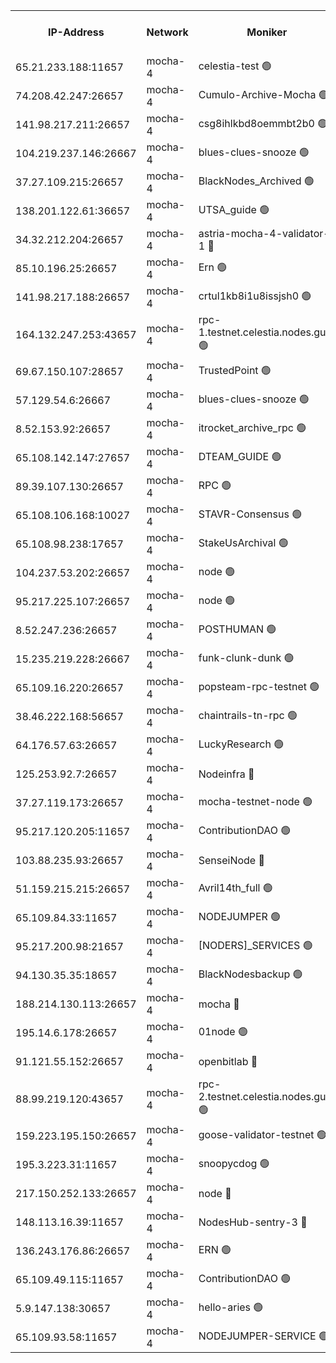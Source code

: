 


<table><tr><th>IP-Address</th><th>Network</th><th>Moniker</th><th>Latest Block Height</th><th>Earliest Block Height</th><th>Catching Up</th><th>Tx Index</th><th>Voting Power</th><th>Version</th><th>Scan Time</th></tr><tr><td>65.21.233.188:11657</td><td>mocha-4</td><td>celestia-test 🟢</td><td>4500219</td><td>0</td><td>False</td><td>on</td><td>0</td><td>3.3.0-mocha</td><td>2025-02-03T14:04:51.021548081UTC</td></tr><tr><td>74.208.42.247:26657</td><td>mocha-4</td><td>Cumulo-Archive-Mocha 🟢</td><td>4500187</td><td>1</td><td>False</td><td>on</td><td>0</td><td>3.3.0-mocha</td><td>2025-02-03T14:02:08.822301022UTC</td></tr><tr><td>141.98.217.211:26657</td><td>mocha-4</td><td>csg8ihlkbd8oemmbt2b0 🟢</td><td>4500188</td><td>1</td><td>False</td><td>on</td><td>0</td><td>3.2.0</td><td>2025-02-03T14:02:15.730956359UTC</td></tr><tr><td>104.219.237.146:26667</td><td>mocha-4</td><td>blues-clues-snooze 🟢</td><td>4500189</td><td>1</td><td>False</td><td>off</td><td>0</td><td>3.2.0-mocha</td><td>2025-02-03T14:02:16.449903138UTC</td></tr><tr><td>37.27.109.215:26657</td><td>mocha-4</td><td>BlackNodes_Archived 🟢</td><td>4500190</td><td>1</td><td>False</td><td>off</td><td>0</td><td>3.3.0-mocha</td><td>2025-02-03T14:02:22.922776775UTC</td></tr><tr><td>138.201.122.61:36657</td><td>mocha-4</td><td>UTSA_guide 🟢</td><td>4500190</td><td>1</td><td>False</td><td>on</td><td>0</td><td>3.3.0-mocha</td><td>2025-02-03T14:02:25.375189276UTC</td></tr><tr><td>34.32.212.204:26657</td><td>mocha-4</td><td>astria-mocha-4-validator-1 🔴</td><td>4500190</td><td>1</td><td>False</td><td>on</td><td>10509044</td><td>3.3.0-mocha</td><td>2025-02-03T14:02:25.706578268UTC</td></tr><tr><td>85.10.196.25:26657</td><td>mocha-4</td><td>Ern 🟢</td><td>4500192</td><td>1</td><td>False</td><td>off</td><td>0</td><td>3.3.0-mocha</td><td>2025-02-03T14:02:34.142339483UTC</td></tr><tr><td>141.98.217.188:26657</td><td>mocha-4</td><td>crtul1kb8i1u8issjsh0 🟢</td><td>4500195</td><td>1</td><td>False</td><td>on</td><td>0</td><td>3.3.0-mocha</td><td>2025-02-03T14:02:47.097345178UTC</td></tr><tr><td>164.132.247.253:43657</td><td>mocha-4</td><td>rpc-1.testnet.celestia.nodes.guru 🟢</td><td>4500201</td><td>1</td><td>False</td><td>on</td><td>0</td><td>3.3.0-mocha</td><td>2025-02-03T14:03:21.379224890UTC</td></tr><tr><td>69.67.150.107:28657</td><td>mocha-4</td><td>TrustedPoint 🟢</td><td>4500206</td><td>1</td><td>False</td><td>on</td><td>0</td><td>3.3.0-mocha</td><td>2025-02-03T14:03:42.769066877UTC</td></tr><tr><td>57.129.54.6:26667</td><td>mocha-4</td><td>blues-clues-snooze 🟢</td><td>4500206</td><td>1</td><td>False</td><td>off</td><td>0</td><td>3.2.0-mocha</td><td>2025-02-03T14:03:45.489024987UTC</td></tr><tr><td>8.52.153.92:26657</td><td>mocha-4</td><td>itrocket_archive_rpc 🟢</td><td>4500210</td><td>1</td><td>False</td><td>on</td><td>0</td><td>3.3.0-mocha</td><td>2025-02-03T14:04:06.625995263UTC</td></tr><tr><td>65.108.142.147:27657</td><td>mocha-4</td><td>DTEAM_GUIDE 🟢</td><td>4500214</td><td>1</td><td>False</td><td>on</td><td>0</td><td>3.3.0-mocha</td><td>2025-02-03T14:04:22.057825763UTC</td></tr><tr><td>89.39.107.130:26657</td><td>mocha-4</td><td>RPC 🟢</td><td>4500214</td><td>1</td><td>False</td><td>on</td><td>0</td><td>3.3.0-mocha</td><td>2025-02-03T14:04:22.372281936UTC</td></tr><tr><td>65.108.106.168:10027</td><td>mocha-4</td><td>STAVR-Consensus 🟢</td><td>4500218</td><td>1</td><td>False</td><td>on</td><td>0</td><td>3.3.0-mocha</td><td>2025-02-03T14:04:44.155467781UTC</td></tr><tr><td>65.108.98.238:17657</td><td>mocha-4</td><td>StakeUsArchival 🟢</td><td>4500220</td><td>1</td><td>False</td><td>off</td><td>0</td><td>3.3.0-mocha</td><td>2025-02-03T14:04:53.806070934UTC</td></tr><tr><td>104.237.53.202:26657</td><td>mocha-4</td><td>node 🟢</td><td>4500220</td><td>1</td><td>False</td><td>on</td><td>0</td><td>3.0.0-mocha</td><td>2025-02-03T14:04:55.094616636UTC</td></tr><tr><td>95.217.225.107:26657</td><td>mocha-4</td><td>node 🟢</td><td>4500220</td><td>1</td><td>False</td><td>on</td><td>0</td><td>3.3.0-mocha</td><td>2025-02-03T14:04:56.240509771UTC</td></tr><tr><td>8.52.247.236:26657</td><td>mocha-4</td><td>POSTHUMAN 🟢</td><td>4500221</td><td>1</td><td>False</td><td>on</td><td>0</td><td>3.3.0-mocha</td><td>2025-02-03T14:05:01.228972185UTC</td></tr><tr><td>15.235.219.228:26667</td><td>mocha-4</td><td>funk-clunk-dunk 🟢</td><td>4500223</td><td>1</td><td>False</td><td>off</td><td>0</td><td>3.2.0-mocha</td><td>2025-02-03T14:05:08.789966424UTC</td></tr><tr><td>65.109.16.220:26657</td><td>mocha-4</td><td>popsteam-rpc-testnet 🟢</td><td>4500224</td><td>1</td><td>False</td><td>on</td><td>0</td><td>3.3.0-mocha</td><td>2025-02-03T14:05:13.800809400UTC</td></tr><tr><td>38.46.222.168:56657</td><td>mocha-4</td><td>chaintrails-tn-rpc 🟢</td><td>4500230</td><td>1</td><td>False</td><td>on</td><td>0</td><td>3.3.0-mocha</td><td>2025-02-03T14:05:46.666294173UTC</td></tr><tr><td>64.176.57.63:26657</td><td>mocha-4</td><td>LuckyResearch 🟢</td><td>4500196</td><td>1582001</td><td>False</td><td>off</td><td>0</td><td>3.3.0-mocha</td><td>2025-02-03T14:02:54.251558064UTC</td></tr><tr><td>125.253.92.7:26657</td><td>mocha-4</td><td>Nodeinfra 🔴</td><td>4500196</td><td>2070001</td><td>False</td><td>on</td><td>500001</td><td>3.2.0</td><td>2025-02-03T14:02:52.796531307UTC</td></tr><tr><td>37.27.119.173:26657</td><td>mocha-4</td><td>mocha-testnet-node 🟢</td><td>4500218</td><td>2631379</td><td>False</td><td>on</td><td>0</td><td>3.3.0-mocha</td><td>2025-02-03T14:04:43.787878450UTC</td></tr><tr><td>95.217.120.205:11657</td><td>mocha-4</td><td>ContributionDAO 🟢</td><td>4500220</td><td>2723055</td><td>False</td><td>on</td><td>0</td><td>3.3.0-mocha</td><td>2025-02-03T14:04:55.520407878UTC</td></tr><tr><td>103.88.235.93:26657</td><td>mocha-4</td><td>SenseiNode 🔴</td><td>4500206</td><td>2968001</td><td>False</td><td>off</td><td>100007</td><td>3.3.0-mocha</td><td>2025-02-03T14:03:46.589923839UTC</td></tr><tr><td>51.159.215.215:26657</td><td>mocha-4</td><td>Avril14th_full 🟢</td><td>4500212</td><td>3022001</td><td>False</td><td>on</td><td>0</td><td>3.3.0-mocha</td><td>2025-02-03T14:04:13.512767976UTC</td></tr><tr><td>65.109.84.33:11657</td><td>mocha-4</td><td>NODEJUMPER 🟢</td><td>4500220</td><td>3214501</td><td>False</td><td>off</td><td>0</td><td>3.0.0-mocha</td><td>2025-02-03T14:04:55.876094475UTC</td></tr><tr><td>95.217.200.98:21657</td><td>mocha-4</td><td>[NODERS]_SERVICES 🟢</td><td>4500188</td><td>3453468</td><td>False</td><td>on</td><td>0</td><td>3.2.0-mocha</td><td>2025-02-03T14:02:15.339350095UTC</td></tr><tr><td>94.130.35.35:18657</td><td>mocha-4</td><td>BlackNodesbackup 🟢</td><td>4500232</td><td>3858501</td><td>False</td><td>on</td><td>0</td><td>3.0.0-mocha</td><td>2025-02-03T14:05:53.691163243UTC</td></tr><tr><td>188.214.130.113:26657</td><td>mocha-4</td><td>mocha 🔴</td><td>4500196</td><td>4163991</td><td>False</td><td>off</td><td>100001</td><td>3.3.0-mocha</td><td>2025-02-03T14:02:51.573941345UTC</td></tr><tr><td>195.14.6.178:26657</td><td>mocha-4</td><td>01node 🟢</td><td>4500211</td><td>4176001</td><td>False</td><td>on</td><td>0</td><td>3.3.0-mocha</td><td>2025-02-03T14:04:09.073318461UTC</td></tr><tr><td>91.121.55.152:26657</td><td>mocha-4</td><td>openbitlab 🔴</td><td>4500193</td><td>4177001</td><td>False</td><td>off</td><td>501058</td><td>3.1.1</td><td>2025-02-03T14:02:40.586788747UTC</td></tr><tr><td>88.99.219.120:43657</td><td>mocha-4</td><td>rpc-2.testnet.celestia.nodes.guru 🟢</td><td>4500217</td><td>4178037</td><td>False</td><td>on</td><td>0</td><td>3.3.0-mocha</td><td>2025-02-03T14:04:41.384181569UTC</td></tr><tr><td>159.223.195.150:26657</td><td>mocha-4</td><td>goose-validator-testnet 🟢</td><td>4500224</td><td>4180501</td><td>False</td><td>on</td><td>0</td><td>3.3.0-mocha</td><td>2025-02-03T14:05:16.921329270UTC</td></tr><tr><td>195.3.223.31:11657</td><td>mocha-4</td><td>snoopycdog 🟢</td><td>4500225</td><td>4208501</td><td>False</td><td>off</td><td>0</td><td>3.3.0-mocha</td><td>2025-02-03T14:05:21.421524940UTC</td></tr><tr><td>217.150.252.133:26657</td><td>mocha-4</td><td>node 🔴</td><td>4500214</td><td>4244833</td><td>False</td><td>off</td><td>100005</td><td>3.2.0</td><td>2025-02-03T14:04:24.736594180UTC</td></tr><tr><td>148.113.16.39:11657</td><td>mocha-4</td><td>NodesHub-sentry-3 🔴</td><td>4500207</td><td>4379273</td><td>False</td><td>on</td><td>107152</td><td>3.2.0</td><td>2025-02-03T14:03:49.625742793UTC</td></tr><tr><td>136.243.176.86:26657</td><td>mocha-4</td><td>ERN 🟢</td><td>4500220</td><td>4466501</td><td>False</td><td>off</td><td>0</td><td>3.3.0-mocha</td><td>2025-02-03T14:04:54.162679444UTC</td></tr><tr><td>65.109.49.115:11657</td><td>mocha-4</td><td>ContributionDAO 🟢</td><td>4500206</td><td>4493007</td><td>False</td><td>off</td><td>0</td><td>3.3.0-mocha</td><td>2025-02-03T14:03:43.152961031UTC</td></tr><tr><td>5.9.147.138:30657</td><td>mocha-4</td><td>hello-aries 🟢</td><td>4500203</td><td>4496501</td><td>False</td><td>off</td><td>0</td><td>3.2.0</td><td>2025-02-03T14:03:31.865428717UTC</td></tr><tr><td>65.109.93.58:11657</td><td>mocha-4</td><td>NODEJUMPER-SERVICE 🟢</td><td>4500232</td><td>4497501</td><td>False</td><td>off</td><td>0</td><td>3.0.0-mocha</td><td>2025-02-03T14:05:53.372382342UTC</td></tr></table>